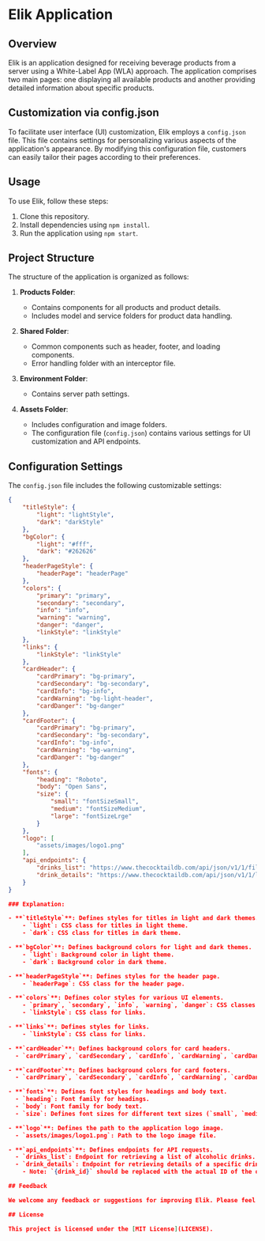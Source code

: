# Elik Application

## Overview

Elik is an application designed for receiving beverage products from a server using a White-Label App (WLA) approach. The application comprises two main pages: one displaying all available products and another providing detailed information about specific products.

## Customization via config.json

To facilitate user interface (UI) customization, Elik employs a `config.json` file. This file contains settings for personalizing various aspects of the application's appearance. By modifying this configuration file, customers can easily tailor their pages according to their preferences.

## Usage

To use Elik, follow these steps:

1. Clone this repository.
2. Install dependencies using `npm install`.
3. Run the application using `npm start`.

## Project Structure

The structure of the application is organized as follows:

1. **Products Folder**:
   - Contains components for all products and product details.
   - Includes model and service folders for product data handling.

2. **Shared Folder**:
   - Common components such as header, footer, and loading components.
   - Error handling folder with an interceptor file.

3. **Environment Folder**:
   - Contains server path settings.

4. **Assets Folder**:
   - Includes configuration and image folders.
   - The configuration file (`config.json`) contains various settings for UI customization and API endpoints.

## Configuration Settings

The `config.json` file includes the following customizable settings:

```json
{
    "titleStyle": {
        "light": "lightStyle",
        "dark": "darkStyle"
    },
    "bgColor": {
        "light": "#fff",
        "dark": "#262626"
    },
    "headerPageStyle": {
        "headerPage": "headerPage"
    },
    "colors": {
        "primary": "primary",
        "secondary": "secondary",
        "info": "info",
        "warning": "warning",
        "danger": "danger",
        "linkStyle": "linkStyle"
    },
    "links": {
        "linkStyle": "linkStyle"
    },
    "cardHeader": {
        "cardPrimary": "bg-primary",
        "cardSecondary": "bg-secondary",
        "cardInfo": "bg-info",
        "cardWarning": "bg-light-header",
        "cardDanger": "bg-danger"
    },
    "cardFooter": {
        "cardPrimary": "bg-primary",
        "cardSecondary": "bg-secondary",
        "cardInfo": "bg-info",
        "cardWarning": "bg-warning",
        "cardDanger": "bg-danger"
    },
    "fonts": {
        "heading": "Roboto",
        "body": "Open Sans",
        "size": {
            "small": "fontSizeSmall",
            "medium": "fontSizeMedium",
            "large": "fontSizeLrge"
        }
    },
    "logo": [
        "assets/images/logo1.png"
    ],
    "api_endpoints": {
        "drinks_list": "https://www.thecocktaildb.com/api/json/v1/1/filter.php?a=Alcoholic",
        "drink_details": "https://www.thecocktaildb.com/api/json/v1/1/lookup.php?i={drink_id}"
    }
}

### Explanation:

- **`titleStyle`**: Defines styles for titles in light and dark themes.
    - `light`: CSS class for titles in light theme.
    - `dark`: CSS class for titles in dark theme.

- **`bgColor`**: Defines background colors for light and dark themes.
    - `light`: Background color in light theme.
    - `dark`: Background color in dark theme.

- **`headerPageStyle`**: Defines styles for the header page.
    - `headerPage`: CSS class for the header page.

- **`colors`**: Defines color styles for various UI elements.
    - `primary`, `secondary`, `info`, `warning`, `danger`: CSS classes for different color styles.
    - `linkStyle`: CSS class for links.

- **`links`**: Defines styles for links.
    - `linkStyle`: CSS class for links.

- **`cardHeader`**: Defines background colors for card headers.
  - `cardPrimary`, `cardSecondary`, `cardInfo`, `cardWarning`, `cardDanger`: CSS classes for different card header colors.

- **`cardFooter`**: Defines background colors for card footers.
  - `cardPrimary`, `cardSecondary`, `cardInfo`, `cardWarning`, `cardDanger`: CSS classes for different card footer colors.

- **`fonts`**: Defines font styles for headings and body text.
  - `heading`: Font family for headings.
  - `body`: Font family for body text.
  - `size`: Defines font sizes for different text sizes (`small`, `medium`, `large`).

- **`logo`**: Defines the path to the application logo image.
  - `assets/images/logo1.png`: Path to the logo image file.

- **`api_endpoints`**: Defines endpoints for API requests.
  - `drinks_list`: Endpoint for retrieving a list of alcoholic drinks.
  - `drink_details`: Endpoint for retrieving details of a specific drink by ID.
    - Note: `{drink_id}` should be replaced with the actual ID of the drink.

## Feedback

We welcome any feedback or suggestions for improving Elik. Please feel free to open an issue or submit a pull request.

## License

This project is licensed under the [MIT License](LICENSE).


